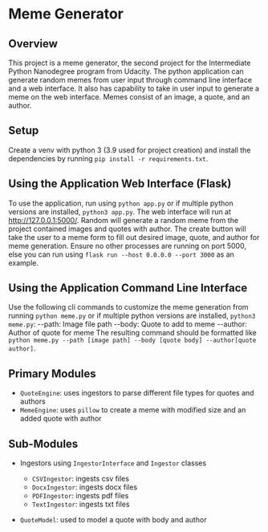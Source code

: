 # Meme Generator

## Overview

This project is a meme generator, the second project for the Intermediate Python Nanodegree program from Udacity. The python application can generate random memes from user input through command line interface and a web interface. It also has capability to take in user input to generate a meme on the web interface. Memes consist of an image, a quote, and an author.

## Setup

Create a venv with python 3 (3.9 used for project creation) and install the dependencies by running `pip install -r requirements.txt`.

## Using the Application Web Interface (Flask)

To use the application, run using `python app.py` or if multiple python versions are installed, `python3 app.py`. The web interface will run at http://127.0.0.1:5000/. Random will generate a random meme from the project contained images and quotes with author. The create button will take the user to a meme form to fill out desired image, quote, and author for meme generation. Ensure no other processes are running on port 5000, else you can run using `flask run --host 0.0.0.0 --port 3000` as an example.

## Using the Application Command Line Interface

Use the following cli commands to customize the meme generation from running `python meme.py` or if multiple python versions are installed, `python3 meme.py`:
  --path: Image file path
  --body: Quote to add to meme
  --author: Author of quote for meme
The resulting command should be formatted like `python meme.py --path [image path] --body [quote body] --author[quote author]`.

## Primary Modules

- `QuoteEngine`: uses ingestors to parse different file types for quotes and authors
- `MemeEngine`: uses `pillow` to create a meme with modified size and an added quote with author

## Sub-Modules

- Ingestors using `IngestorInterface` and `Ingestor` classes
    - `CSVIngestor`: ingests csv files
    - `DocxIngestor`: ingests docx files
    - `PDFIngestor`: ingests pdf files
    - `TextIngestor`: ingests txt files

- `QuoteModel`: used to model a quote with body and author